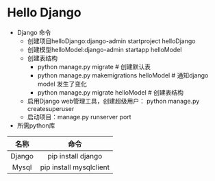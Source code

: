 # Hello Django
+ Django 命令
    + 创建项目helloDjango:django-admin startproject helloDjango
    + 创建模型helloModel:django-admin startapp helloModel
    + 创建表结构
        + python manage.py migrate # 创建默认表
        + python manage.py makemigrations helloModel # 通知django model 发生了变化
        + python manage.py migrate helloModel # 创建表结构
    + 启用Django web管理工具，创建超级用户： python manage.py createsuperuser
    + 启动项目：manage.py runserver port
+ 所需python库

|名称|命令|
|:---:|:---:|
|Django|pip install django|
|Mysql|pip install mysqlclient|